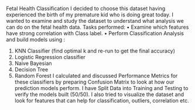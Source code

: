 Fetal Health Classification
I decided to choose this dataset having experienced the birth of my premature kid who is doing great today. I wanted to examine and study the dataset to understand what analysis we can do on the fetal health data.
Tasks performed:
• Examine which features have strong correlation with Class label.
• Perform Classification Analysis and build models using :
  1. KNN Classifier (find optimal k and re-run to get the final accuracy)
  2. Logistic Regression classifier
  3. Naive Bayesian
  4. Decision Tree
  5. Random Forest
I calculated and discussed Performance Metrics for these classifiers by preparing Confusion Matrix to look at how our prediction models perform.
I have Split Data into Training and Testing to verify the models built (50/50).
I also tried to visualize the dataset and look for features that can help for classification, outliers, correlation etc.
